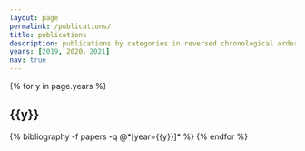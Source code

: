 ```yaml
---
layout: page
permalink: /publications/
title: publications
description: publications by categories in reversed chronological order. generated by jekyll-scholar.
years: [2019, 2020，2021]
nav: true
---
```


<div class="publications">

{% for y in page.years %}
  <h2 class="year">{{y}}</h2>
  {% bibliography -f papers -q @*[year={{y}}]* %}
{% endfor %}

</div>
